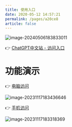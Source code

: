 ```yaml
---
title: 使用入口
date: 2020-05-12 14:57:21
permalink: /pages/a20ce8
article: false
---
```




![image-20240506183833011](https://qyncdn.heipig.com/zhisui-public/image-20240506183833011.png)

👉 [ChatGPT中文站 - 访问入口](https://www.chatgpt.sh)

# 功能演示

 👉 [电脑访问](https://www.chatgpt.sh)

![image-20231117183436646](https://qyncdn.heipig.com/zhisui-public/image-20231117183436646.png)

 👉 [手机访问](https://www.chatgpt.sh)

![image-20231117183318369](https://qyncdn.heipig.com/zhisui-public/image-20231117183318369.png)